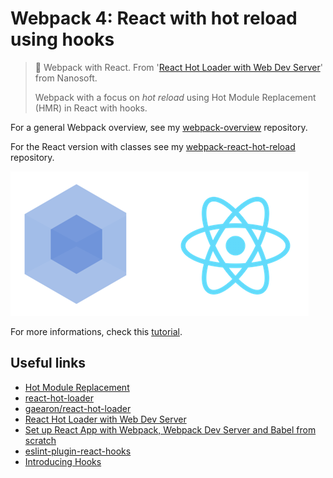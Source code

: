 # Webpack 4: React with hot reload using hooks

> 🔨 Webpack with React. From '[React Hot Loader with Web Dev Server](https://dev.to/nanosoftonline/react-hot-loader-with-web-dev-server-aop)' from Nanosoft.
>
> Webpack with a focus on *hot reload* using Hot Module Replacement (HMR) in React with hooks.

For a general Webpack overview, see my [webpack-overview](https://github.com/Raigyo/webpack-overview) repository.

For the React version with classes see my [webpack-react-hot-reload](https://github.com/Raigyo/webpack-react-hot-reload) repository.

![Webpack logo](./img-readme/react-webpack-logo.png)





For more informations, check this [tutorial](https://dev.to/nanosoftonline/react-hot-loader-with-web-dev-server-aop).



## Useful links

- [Hot Module Replacement](https://webpack.js.org/concepts/hot-module-replacement/)
- [react-hot-loader](https://www.npmjs.com/package/react-hot-loader)
- [gaearon/react-hot-loader](gaearon/react-hot-loader)
- [React Hot Loader with Web Dev Server](https://dev.to/nanosoftonline/react-hot-loader-with-web-dev-server-aop)
- [Set up React App with Webpack, Webpack Dev Server and Babel from scratch](https://medium.com/@imranhsayed/set-up-react-app-with-webpack-webpack-dev-server-and-babel-from-scratch-df398174446d)
- [eslint-plugin-react-hooks](https://www.npmjs.com/package/eslint-plugin-react-hooks)
- [Introducing Hooks](https://reactjs.org/docs/hooks-intro.html)